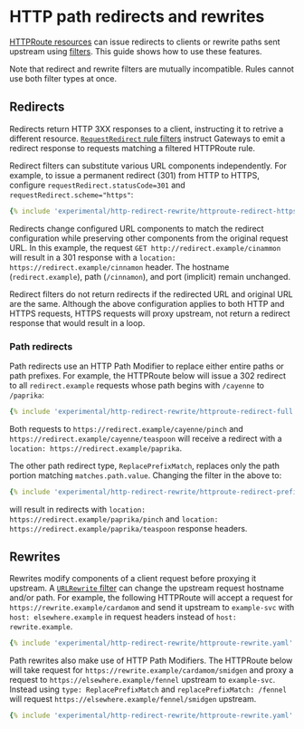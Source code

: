 # HTTP path redirects and rewrites

[HTTPRoute resources](/v1alpha2/api-types/httproute) can issue redirects to
clients or rewrite paths sent upstream using
[filters](/v1alpha2/api-types/httproute#filters-optional). This guide shows how
to use these features.

Note that redirect and rewrite filters are mutually incompatible. Rules cannot
use both filter types at once.

## Redirects

Redirects return HTTP 3XX responses to a client, instructing it to retrive a
different resource. [`RequestRedirect` rule
filters](v1alpha2/references/spec/#gateway.networking.k8s.io/v1alpha2.HTTPRequestRedirectFilter)
instruct Gateways to emit a redirect response to requests matching a filtered
HTTPRoute rule.

Redirect filters can substitute various URL components independently. For
example, to issue a permanent redirect (301) from HTTP to HTTPS, configure
`requestRedirect.statusCode=301` and `requestRedirect.scheme="https"`:

```yaml
{% include 'experimental/http-redirect-rewrite/httproute-redirect-https.yaml' %}
```

Redirects change configured URL components to match the redirect configuration
while preserving other components from the original request URL. In this
example, the request `GET http://redirect.example/cinammon` will result in a
301 response with a `location: https://redirect.example/cinnamon` header. The
hostname (`redirect.example`), path (`/cinnamon`), and port (implicit) remain
unchanged.

Redirect filters do not return redirects if the redirected URL and original URL
are the same. Although the above configuration applies to both HTTP and HTTPS
requests, HTTPS requests will proxy upstream, not return a redirect response
that would result in a loop.

### Path redirects

Path redirects use an HTTP Path Modifier to replace either entire paths or path
prefixes. For example, the HTTPRoute below will issue a 302 redirect to all
`redirect.example` requests whose path begins with `/cayenne` to `/paprika`:

```yaml
{% include 'experimental/http-redirect-rewrite/httproute-redirect-full.yaml' %}
```

Both requests to
`https://redirect.example/cayenne/pinch` and
`https://redirect.example/cayenne/teaspoon` will receive a redirect with a
`location: https://redirect.example/paprika`.

The other path redirect type, `ReplacePrefixMatch`, replaces only the path
portion matching `matches.path.value`. Changing the filter in the above to:

```yaml
{% include 'experimental/http-redirect-rewrite/httproute-redirect-prefix.yaml' %}
```

will result in redirects with `location:
https://redirect.example/paprika/pinch` and `location:
https://redirect.example/paprika/teaspoon` response headers.

## Rewrites

Rewrites modify components of a client request before proxying it upstream. A
[`URLRewrite`
filter](/v1alpha2/references/spec/#gateway.networking.k8s.io/v1alpha2.HTTPURLRewriteFilter)
can change the upstream request hostname and/or path. For example, the
following HTTPRoute will accept a request for
`https://rewrite.example/cardamom` and send it upstream to `example-svc` with
`host: elsewhere.example` in request headers instead of `host:
rewrite.example`.

```yaml
{% include 'experimental/http-redirect-rewrite/httproute-rewrite.yaml' %}
```

Path rewrites also make use of HTTP Path Modifiers. The HTTPRoute below
will take request for `https://rewrite.example/cardamom/smidgen` and proxy a
request to `https://elsewhere.example/fennel` upstream to `example-svc`.
Instead using `type: ReplacePrefixMatch` and `replacePrefixMatch: /fennel` will
request `https://elsewhere.example/fennel/smidgen` upstream.

```yaml
{% include 'experimental/http-redirect-rewrite/httproute-rewrite.yaml' %}
```
